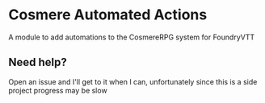 # Cosmere Automated Actions
A module to add automations to the CosmereRPG system for FoundryVTT

## Need help?
Open an issue and I'll get to it when I can, unfortunately since this is a side project progress may be slow
